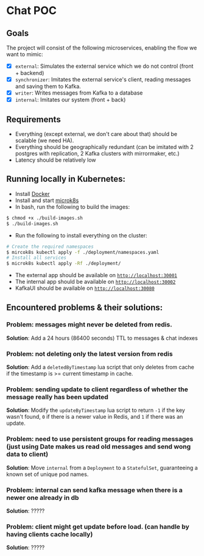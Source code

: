 # Chat POC

## Goals

The project will consist of the following microservices, enabling the flow we want to mimic:

- [x] `external`: Simulates the external service which we do not control (front + backend)
- [x] `synchronizer`: Imitates the external service's client, reading messages and saving them to Kafka.
- [x] `writer`: Writes messages from Kafka to a database
- [x] `internal`: Imitates our system (front + back)

## Requirements

- Everything (except external, we don't care about that) should be scalable (we need HA).
- Everything should be geographically redundant (can be imitated with 2 postgres with replication, 2 Kafka clusters with mirrormaker, etc.)
- Latency should be relatively low

## Running locally in Kubernetes:

- Install [Docker](https://docs.docker.com/get-started/get-docker/)
- Install and start [microk8s](https://microk8s.io/docs/getting-started)
- In bash, run the following to build the images:

```sh
$ chmod +x ./build-images.sh
$ ./build-images.sh
```

- Run the following to install everything on the cluster:

```sh
# Create the required namespaces
$ mircok8s kubectl apply -f ./deployment/namespaces.yaml
# Install all services
$ microk8s kubectl apply -Rf ./deployment/
```

- The external app should be available on [`http://localhost:30001`](http://localhost:30001)
- The internal app should be available on [`http://localhost:30002`](http://localhost:30002)
- KafkaUI should be available on [`http://localhost:30080`](http://localhost:30080)

## Encountered problems & their solutions:

### Problem: messages might never be deleted from redis.

**Solution**: Add a 24 hours (86400 seconds) TTL to messages & chat indexes

### Problem: not deleting only the latest version from redis

**Solution**: Add a `deletedByTimestamp` lua script that only deletes from cache if the timestamp is >= current timestamp in cache.

### Problem: sending update to client regardless of whether the message really has been updated

**Solution**: Modify the `updateByTimestamp` lua script to return `-1` if the key wasn't found, `0` if there is a newer value in Redis, and `1` if there was an update.

### Problem: need to use persistent groups for reading messages (just using Date makes us read old messages and send wong data to client)

**Solution**: Move `internal` from a `Deployment` to a `StatefulSet`, guaranteeing a known set of unique pod names.

### Problem: internal can send kafka message when there is a newer one already in db

**Solution**: ?????

### Problem: client might get update before load. (can handle by having clients cache locally)

**Solution**: ?????
